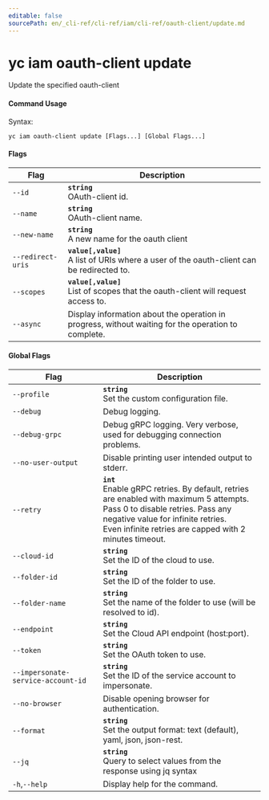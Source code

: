 ```yaml
---
editable: false
sourcePath: en/_cli-ref/cli-ref/iam/cli-ref/oauth-client/update.md
---
```


# yc iam oauth-client update

Update the specified oauth-client

#### Command Usage

Syntax: 

`yc iam oauth-client update [Flags...] [Global Flags...]`

#### Flags

| Flag | Description |
|----|----|
|`--id`|<b>`string`</b><br/>OAuth-client id.|
|`--name`|<b>`string`</b><br/>OAuth-client name.|
|`--new-name`|<b>`string`</b><br/>A new name for the oauth client|
|`--redirect-uris`|<b>`value[,value]`</b><br/>A list of URIs where a user of the oauth-client can be redirected to.|
|`--scopes`|<b>`value[,value]`</b><br/>List of scopes that the oauth-client will request access to.|
|`--async`|Display information about the operation in progress, without waiting for the operation to complete.|

#### Global Flags

| Flag | Description |
|----|----|
|`--profile`|<b>`string`</b><br/>Set the custom configuration file.|
|`--debug`|Debug logging.|
|`--debug-grpc`|Debug gRPC logging. Very verbose, used for debugging connection problems.|
|`--no-user-output`|Disable printing user intended output to stderr.|
|`--retry`|<b>`int`</b><br/>Enable gRPC retries. By default, retries are enabled with maximum 5 attempts.<br/>Pass 0 to disable retries. Pass any negative value for infinite retries.<br/>Even infinite retries are capped with 2 minutes timeout.|
|`--cloud-id`|<b>`string`</b><br/>Set the ID of the cloud to use.|
|`--folder-id`|<b>`string`</b><br/>Set the ID of the folder to use.|
|`--folder-name`|<b>`string`</b><br/>Set the name of the folder to use (will be resolved to id).|
|`--endpoint`|<b>`string`</b><br/>Set the Cloud API endpoint (host:port).|
|`--token`|<b>`string`</b><br/>Set the OAuth token to use.|
|`--impersonate-service-account-id`|<b>`string`</b><br/>Set the ID of the service account to impersonate.|
|`--no-browser`|Disable opening browser for authentication.|
|`--format`|<b>`string`</b><br/>Set the output format: text (default), yaml, json, json-rest.|
|`--jq`|<b>`string`</b><br/>Query to select values from the response using jq syntax|
|`-h`,`--help`|Display help for the command.|
